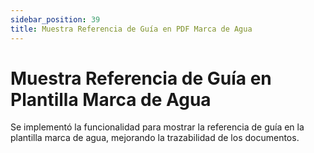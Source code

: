 ```yaml
---
sidebar_position: 39
title: Muestra Referencia de Guía en PDF Marca de Agua
---
```


# Muestra Referencia de Guía en Plantilla Marca de Agua

Se implementó la funcionalidad para mostrar la referencia de guía en la plantilla marca de agua, mejorando la trazabilidad de los documentos.
